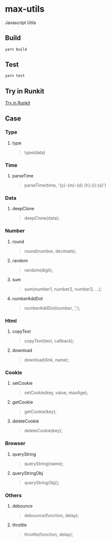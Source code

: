 <!--
 * @Desc: 页面、组件说明
 * @Date: 2020-04-10 12:16:48
 * @query: {string} p1  内容ID
 * @props: {string} p1  数据源
 * @event: {string} p1  des
-->
# max-utils

Javascript Utils

## Build

``` javascript
yarn build
```

## Test

``` javascript
yarn test
```

## Try in Runkit

[Try in Runkit](https://runkit.com/jimmiemax/max-utils-try)

## Case

### Type

1. type
    >type(data)

### Time

1. parseTime
    >parseTime(time, '{y}-{m}-{d} {h}:{i}:{s}')

### Data

1. deepClone
    >deepClone(data);

### Number

1. round
    >round(number, decimals);
2. random
    >random(digit);
3. sum
    >sum(number1, number2, number3, ...);
4. numberAddDot
    >numberAddDot(number, ',');

### Html

1. copyText
    >copyText(text, callback);
2. download
    >download(link, name);

### Cookie

1. setCookie
    >setCookie(key, value, maxAge);
2. getCookie
    >getCookie(key);
3. deleteCookie
    >deleteCookie(key);

### Browser

1. queryString
    >queryString(name);
2. queryStringObj
    >queryStringObj();

### Others

1. debounce
    >debounce(function, delay);
2. throttle
    >throttle(function, delay);
